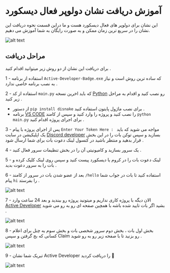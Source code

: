 # آموزش دریافت نشان دولوپر فعال دیسکورد

این نشان برای دولوپر های فعال دیسکورد هست و ما دراین قسمت نحوه دریافت این نشان را در سریع ترین زمان ممکن و به صورت رایگان به شما آموزش می دهیم.


![alt text](https://support.discord.com/hc/article_attachments/10144955779351)

**مراحل دریافت**
-
برای دریافت این نشان از دو روش زیر میتوانید اقدام کنید .

1 - استفاده از برنامه `Active-Developer-Badge.exe` که ساده ترین روش است و نیاز به نصب برنامه خاصی ندارد .

2 - استفاده از کد `main.py` که باید اخرین نسخه [Python](https://www.python.org/) رو نصب کنید و اقدام به مراحل زیر کنید .
* از دستور `pip install disnake` برای نصب ماژول پایتون استفاده کنید .
* برنامه [VS CODE](https://code.visualstudio.com/) را نصب کنید و پروژه را وارد کنید و سپس از کامند `python main.py` برای اجرای پروژه اقدام کنید .

3 - پس از اجرای پروژه با پیام `Enter Your Token Here : ` مواجه می شوید که باید یک اپلیکیشن در سایت [Discord developer](https://discord.com/developers/applications) بسازید و سپس توکن بات را در این بخش قرار بدهید و منتظر باشید در کنسول لینک دعوت بات برای شما ارسال شود .

4 - یک سرور بسازید و کامیونیتی آن را در بخش تنظیمات سرور فعال کنید .

5 - لینک دعوت بات را در کروم یا دیسکورد پیست کنید و سپس روی لینک کلیک کرده و بات را به سرور دعوت بدید .

6 - بعد از عضو شدن بات در سرور از کامند `/hello` استفاده کنید تا بات در جواب شما پیام `hi` را بفرستد .

![alt text](https://cdn.discordapp.com/attachments/983399863913971763/1041064320383070329/11.PNG)

7 - الان دیگه با پروژه کاری نداریم و میتونید پروژه رو ببندید و بعد 24 ساعت وارد [Active Developer](https://discord.com/developers/active-developer) بشید اگر بات تایید شده باشه با همچین صفحه ای رو به رو می شوید .

![alt text](https://cdn.discordapp.com/attachments/983399863913971763/1041066726156148806/image.png)

8 - بخش اول بات ، بخش دوم سرور شخصی بات و بخش سوم یه چنل برای اعلام کسانی که بج گرفتن و سپس Claim رو بزنید تا با صفحه زیر رو به رو شوید .

![alt text](https://support-dev.discord.com/hc/article_attachments/10113142990487)

9 - تبریک شما نشان Active Developer را دریافت کردید 🥰

![alt text](https://cdn.discordapp.com/attachments/983399863913971763/1041068515987312712/image.png)
